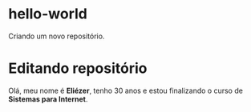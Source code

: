 # hello-world
Criando um novo repositório.
# <h1>Editando repositório</h1>
Olá, meu nome é <strong>Eliézer</strong>, tenho 30 anos e estou finalizando o curso de <strong>Sistemas para Internet</strong>.

